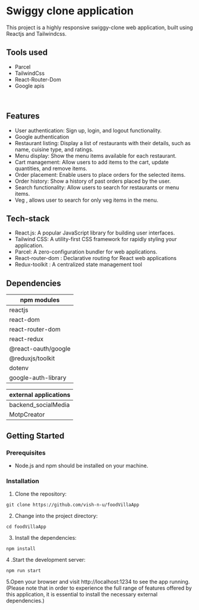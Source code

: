 # Swiggy clone application
This project is a highly responsive swiggy-clone web application, built using Reactjs and Tailwindcss.

## Tools used
- Parcel 
- TailwindCss
- React-Router-Dom
- Google apis

<br/>

## Features
- User authentication: Sign up, login, and logout functionality.
- Google authentication
- Restaurant listing: Display a list of restaurants with their details, such as name, cuisine type, and ratings.
- Menu display: Show the menu items available for each restaurant.
- Cart management: Allow users to add items to the cart, update quantities, and remove items.
- Order placement: Enable users to place orders for the selected items.
- Order history: Show a history of past orders placed by the user.
- Search functionality: Allow users to search for restaurants or menu items.
- Veg , allows user to search for only veg items in the menu.

## Tech-stack
- React.js: A popular JavaScript library for building user interfaces.
- Tailwind CSS: A utility-first CSS framework for rapidly styling your application.
- Parcel: A zero-configuration bundler for web applications.
- React-router-dom : Declarative routing for React web applications
- Redux-toolkit : A centralized state management tool

## Dependencies
|npm modules|
|-|
|reactjs|
|react-dom|
|react-router-dom|
|react-redux|
|@react-oauth/google|
|@reduxjs/toolkit|
|dotenv|
|google-auth-library|

|external applications|
|-|
|backend_socialMedia| [link](https://github.com/vish-n-u/backend_socialMedia)
|MotpCreator| [link](https://github.com/li-n-paul/MotpCreator)

## Getting Started

### Prerequisites

- Node.js and npm should be installed on your machine.

### Installation

1. Clone the repository:
  ```shell
git clone https://github.com/vish-n-u/foodVillaApp
```

2. Change into the project directory:
```shell
cd foodVillaApp
```

3. Install the dependencies:
```shell
npm install
```

4 .Start the development server:
```shell
npm run start
```

 5.Open your browser and visit http://localhost:1234 to see the app running.
 </br>
 (Please note that in order to experience the full range of features offered by this application, it is essential to install the necessary external dependencies.)


